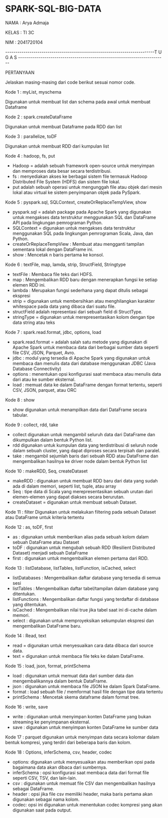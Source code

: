 # SPARK-SQL-BIG-DATA
NAMA : Arya Admaja 

KELAS : TI 3C

NIM : 2041720104


--------------------------------------------------------------------------T U G A S -------------------------------------------------------------------------

PERTANYAAN

Jelaskan masing-masing dari code berikut sesuai nomor code.

Kode 1 : myList, myschema

Digunakan untuk membuat list dan schema pada awal untuk membuat Dataframe

Kode 2 : spark.createDataFrame

Digunakan untuk membuat Dataframe pada RDD dan list

Kode 3 : parallelize, toDF

Digunakan untuk membuat RDD dari kumpulan list

Kode 4 : hadoop, fs, put
- Hadoop = adalah sebuah framework open-source untuk menyimpan dan memproses data besar secara terdistribusi.
- fs : menyediakan akses ke berbagai sistem file termasuk Hadoop Distributed File System (HDFS) dan sistem file lokal.
- put adalah sebuah operasi untuk mengunggah file atau objek dari mesin lokal atau virtual ke sistem penyimpanan objek pada PySpark.

Kode 5 : pyspark.sql, SQLContext, createOrReplaceTempView, show
- pyspark.sql = adalah package pada Apache Spark yang digunakan untuk mengakses data terstruktur menggunakan SQL dan DataFrame API pada lingkungan pemrograman Python.
- SQLContext = digunakan untuk mengakses data terstruktur menggunakan SQL pada lingkungan pemrograman Scala, Java, dan Python.
- createOrReplaceTempView : Membuat atau mengganti tampilan sementara lokal dengan DataFrame ini.
- show : Mencetak n baris pertama ke konsol.

Kode 6 : textFile, map, lamda, strip, StructField, Stringtype
- textFile : Membaca file teks dari HDFS.
- map : Mengembalikan RDD baru dengan menerapkan fungsi ke setiap elemen RDD ini.
- lambda : Merupakan fungsi sederhana yang dapat ditulis sebagai ekspresi
- strip = digunakan untuk membersihkan atau menghilangkan karakter whitespace pada data yang dibaca dari suatu file.
- structField adalah representasi dari sebuah field di StructType.
- stringType = digunakan untuk merepresentasikan kolom dengan tipe data string atau teks

Kode 7 : spark.read.format, jdbc, options, load
- spark.read.format = adalah salah satu metode yang digunakan di Apache Spark untuk membaca data dari berbagai sumber data seperti file CSV, JSON, Parquet, Avro.
- jdbc : modul yang tersedia di Apache Spark yang digunakan untuk membaca dan menulis data dari database menggunakan JDBC (Java Database Connectivity)
- options : menentukan opsi konfigurasi saat membaca atau menulis data dari atau ke sumber eksternal.
- load : memuat data ke dalam DataFrame dengan format tertentu, seperti CSV, JSON, parquet, atau ORC

Kode 8 : show
- show digunakan untuk menampilkan data dari DataFrame secara tabular.

Kode 9 : collect, rdd, take
- collect digunakan untuk mengambil seluruh data dari DataFrame dan dikumpulkan dalam bentuk Python list.
- rdd digunakan untuk kumpulan data yang terdistribusi di seluruh node dalam sebuah cluster, yang dapat diproses secara terpisah dan paralel.
- take : mengambil sejumlah baris dari sebuah RDD atau DataFrame dan mengembalikan hasilnya ke driver node dalam bentuk Python list

Kode 10 : makeRDD, Seq, createDataset
- makeRDD : digunakan untuk membuat RDD baru dari data yang sudah ada di dalam memori, seperti list, tuple, atau array
- Seq : tipe data di Scala yang merepresentasikan sebuah urutan dari elemen-elemen yang dapat diakses secara berurutan.
- createDataset = digunakan untuk membuat sebuah Dataset.

Kode 11 : filter
Digunakan untuk melakukan filtering pada sebuah Dataset atau DataFrame untuk kriteria tertentu

Kode 12 : as, toDF, first
- as : digunakan untuk memberikan alias pada sebuah kolom dalam sebuah DataFrame atau Dataset
- toDF : digunakan untuk mengubah sebuah RDD (Resilient Distributed Dataset) menjadi sebuah DataFrame
- first : digunakan untuk mengembalikan elemen pertama dari RDD.

Kode 13 : listDatabase, listTables, listFunction, isCached, select
- listDatabases : Mengembalikan daftar database yang tersedia di semua sesi
- listTables : Mengembalikan daftar tabel/tampilan dalam database yang ditentukan.
- listFunctions : Mengembalikan daftar fungsi yang terdaftar di database yang ditentukan.
- isCached : Mengembalikan nilai true jika tabel saat ini di-cache dalam memori.
- select : digunakan untuk memproyeksikan sekumpulan ekspresi dan mengembalikan DataFrame baru.

Kode 14 : Read, text
- read = digunakan untuk menyesuaikan cara data dibaca dari source data.
- text = digunakan untuk membaca file teks ke dalam DataFrame.

Kode 15 : load, json, format, printSchema
- load : digunakan untuk memuat data dari sumber data dan mengembalikannya dalam bentuk DataFrame.
- json : digunakan untuk membaca file JSON ke dalam Spark DataFrame.
- format : load sebuah file / memformat hasil file dengan tipe data tertentu
- printSchema : Mencetak skema dataframe dalam format tree.

Kode 16 : write, save
- write : digunakan untuk menyimpan konten DataFrame yang bukan streaming ke penyimpanan eksternal.
- save : digunakan untuk menyimpan konten DataFrame ke sumber data

Kode 17 : parquet
digunakan untuk menyimpan data secara kolomar dalam bentuk kompresi, yang terdiri dari beberapa baris dan kolom. 

Kode 18 : Options, inferSchema, csv, header, codec
- options: digunakan untuk menyesuaikan atau memberikan opsi pada bagaimana data akan dibaca dari sumbernya.
- inferSchema : opsi konfigurasi saat membaca data dari format file seperti CSV, TSV, dan lain-lain.
- csv : digunakan untuk memuat file CSV dan mengembalikan hasilnya sebagai DataFrame.
- header : opsi jika file csv memiliki header, maka baris pertama akan digunakan sebagai nama kolom.
- codec: opsi ini digunakan untuk menentukan codec kompresi yang akan digunakan saat pada output.
